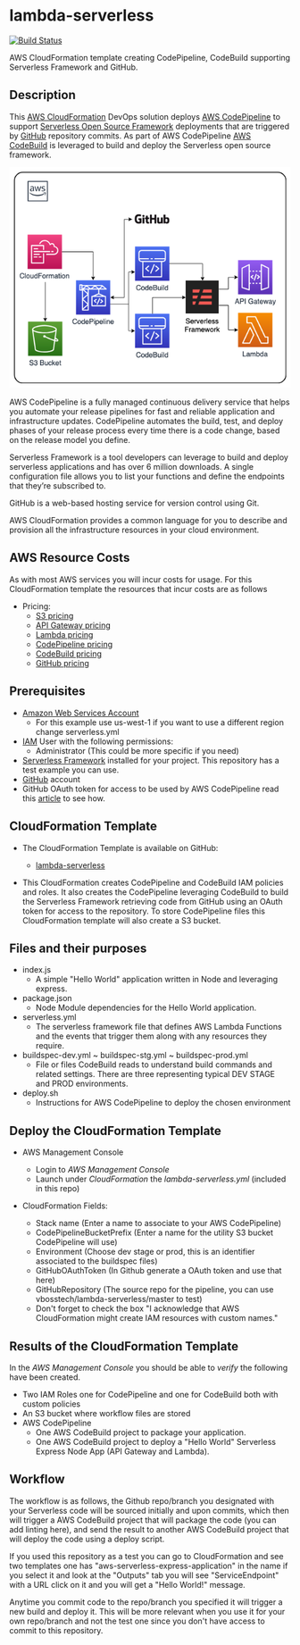 # lambda-serverless
[![Build Status](https://travis-ci.org/nnthanh101/lambda-serverless.svg?branch=master)](https://travis-ci.org/nnthanh101/lambda-serverless)

AWS CloudFormation template creating CodePipeline, CodeBuild supporting Serverless Framework and GitHub.

## Description

This <a href="https://aws.amazon.com/cloudformation/" target="_blank">AWS CloudFormation</a> DevOps solution deploys <a href="https://aws.amazon.com/codepipeline/" target="_blank">AWS CodePipeline</a> to support <a href="https://serverless.com" target="_blank"> Serverless Open Source Framework</a> deployments that are triggered by <a href="https://github.com" target="_blank">GitHub</a> repository commits. As part of AWS CodePipeline <a href="https://aws.amazon.com/codebuild" target="_blank">AWS CodeBuild</a> is leveraged to build and deploy the Serverless open source framework.

<img src="README/lambda-serverless-codepipeline.png" alt="AWS CodePipeline and Serverless DevOps CloudFormation Template" />

AWS CodePipeline is a fully managed continuous delivery service that helps you automate your release pipelines for fast and reliable application and infrastructure updates. CodePipeline automates the build, test, and deploy phases of your release process every time there is a code change, based on the release model you define.

Serverless Framework is a tool developers can leverage to build and deploy serverless applications and has over 6 million downloads. A single configuration file allows you to list your functions and define the endpoints that they’re subscribed to.

GitHub is a web-based hosting service for version control using Git.

AWS CloudFormation provides a common language for you to describe and provision all the infrastructure resources in your cloud environment.

## AWS Resource Costs

As with most AWS services you will incur costs for usage. For this CloudFormation template the resources that incur costs are as follows

* Pricing:
  * <a href="https://aws.amazon.com/s3/pricing/" target="_blank">S3 pricing</a>
  * <a href="https://aws.amazon.com/api-gateway/pricing/" target="_blank">API Gateway pricing</a>
  * <a href="https://aws.amazon.com/lambda/pricing/" target="_blank">Lambda pricing</a>
  * <a href="https://aws.amazon.com/codepipeline/pricing/" target="_blank">CodePipeline pricing</a>
  * <a href="https://aws.amazon.com/codebuild/pricing/" target="_blank">CodeBuild pricing</a>
  * <a href="https://github.com/pricing" target="_blank">GitHub pricing</a>

## Prerequisites

* <a href="https://aws.amazon.com" target="_blank"> Amazon Web Services Account</a>
  * For this example use us-west-1 if you want to use a different region change serverless.yml
* <a href="https://aws.amazon.com/iam/" target="_blank">IAM</a> User with the following permissions:
  * Administrator (This could be more specific if you need)
* <a href="https://serverless.com" target="_blank">Serverless Framework</a> installed for your project. This repository has a test example you can use.
* <a href="https://github.com/pricing" target="_blank">GitHub</a> account
* GitHub OAuth token for access to be used by AWS CodePipeline read this <a href="https://help.github.com/articles/creating-a-personal-access-token-for-the-command-line/" target="_blank">article</a> to see how.

## CloudFormation Template

* The CloudFormation Template is available on GitHub:
   * <a href="https://github.com/vbosstech/lambda-serverless" target="_blank">lambda-serverless</a>

* This CloudFormation creates CodePipeline and CodeBuild IAM policies and roles. It also creates the CodePipeline leveraging CodeBuild to build the Serverless Framework retrieving code from GitHub using an OAuth token for access to the repository. To store CodePipeline files this CloudFormation template will also create a S3 bucket.

## Files and their purposes

* index.js
  * A simple "Hello World" application written in Node and leveraging express.
* package.json
  * Node Module dependencies for the Hello World application.
* serverless.yml
  * The serverless framework file that defines AWS Lambda Functions and the events that trigger them along with any resources they require.
* buildspec-dev.yml ~ buildspec-stg.yml ~ buildspec-prod.yml
  * File or files CodeBuild reads to understand build commands and related settings. There are three representing typical DEV STAGE and PROD environments.
* deploy.sh
  * Instructions for AWS CodePipeline to deploy the chosen environment

## Deploy the CloudFormation Template

* AWS Management Console

   * Login to *AWS Management Console*
   * Launch under *CloudFormation* the *lambda-serverless.yml* (included in this repo)

* CloudFormation Fields:

  * Stack name (Enter a name to associate to your AWS CodePipeline)
  * CodePipelineBucketPrefix (Enter a name for the utility S3 bucket CodePipeline will use)
  * Environment (Choose dev stage or prod, this is an identifier associated to the buildspec files)
  * GitHubOAuthToken (In Github generate a OAuth token and use that here)
  * GitHubRepository (The source repo for the pipeline, you can use vbosstech/lambda-serverless/master to test)
  * Don't forget to check the box "I acknowledge that AWS CloudFormation might create IAM resources with custom names."

## Results of the CloudFormation Template

In the *AWS Management Console* you should be able to *verify* the following have been created.

* Two IAM Roles one for CodePipeline and one for CodeBuild both with custom policies
* An S3 bucket where workflow files are stored
* AWS CodePipeline
  * One AWS CodeBuild project to package your application.
  * One AWS CodeBuild project to deploy a "Hello World" Serverless Express Node App (API Gateway and Lambda).

## Workflow

The workflow is as follows, the Github repo/branch you designated with your Serverless code will be sourced initially and upon commits, which then will trigger a AWS CodeBuild project that will package the code (you can add linting here), and send the result to another AWS CodeBuild project that will deploy the code using a deploy script.

If you used this repository as a test you can go to CloudFormation and see two templates one has "aws-serverless-express-application" in the name if you select it and look at the "Outputs" tab you will see "ServiceEndpoint" with a URL click on it and you will get a "Hello World!" message.

Anytime you commit code to the repo/branch you specified it will trigger a new build and deploy it. This will be more relevant when you use it for your own repo/branch and not the test one since you don't have access to commit to this repository.


